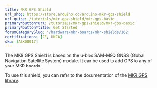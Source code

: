 ```yaml
---
title: MKR GPS Shield
url_shop: https://store.arduino.cc/arduino-mkr-gps-shield
url_guide: /tutorials/mkr-gps-shield/mkr-gps-basic
primary*button*url: /tutorials/mkr-gps-shield/mkr-gps-basic
primary*button*title: Get Started
forumCategorySlug: '/hardware/mkr-boards/mkr-shields/162'
certifications: [CE, UKCA]
sku: [ASX00017]
---
```


The MKR GPS Shield is based on the u-blox SAM-M8Q GNSS (Global Navigation Satellite System) module. It can be used to add GPS to any of your MKR boards.

To use this shield, you can refer to the documentation of the [MKR GPS library](https://www.arduino.cc/reference/en/libraries/arduino_mkrgps/).